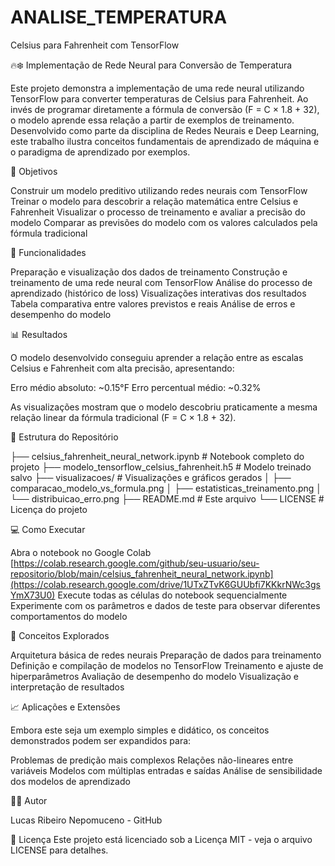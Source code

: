 # ANALISE_TEMPERATURA
Celsius para Fahrenheit com TensorFlow

🔥❄️ Implementação de Rede Neural para Conversão de Temperatura

Este projeto demonstra a implementação de uma rede neural utilizando TensorFlow
para converter temperaturas de Celsius para Fahrenheit.
Ao invés de programar diretamente a fórmula de conversão (F = C × 1.8 + 32),
o modelo aprende essa relação a partir de exemplos de treinamento.
Desenvolvido como parte da disciplina de Redes Neurais e Deep Learning,
este trabalho ilustra conceitos fundamentais de aprendizado de máquina e 
o paradigma de aprendizado por exemplos.

🎯 Objetivos

Construir um modelo preditivo utilizando redes neurais com TensorFlow
Treinar o modelo para descobrir a relação matemática entre Celsius e Fahrenheit
Visualizar o processo de treinamento e avaliar a precisão do modelo
Comparar as previsões do modelo com os valores calculados pela fórmula tradicional

🔧 Funcionalidades

Preparação e visualização dos dados de treinamento
Construção e treinamento de uma rede neural com TensorFlow
Análise do processo de aprendizado (histórico de loss)
Visualizações interativas dos resultados
Tabela comparativa entre valores previstos e reais
Análise de erros e desempenho do modelo

📊 Resultados

O modelo desenvolvido conseguiu aprender a relação entre as escalas Celsius
e Fahrenheit com alta precisão, apresentando:

Erro médio absoluto: ~0.15°F
Erro percentual médio: ~0.32%

As visualizações mostram que o modelo descobriu praticamente a mesma relação 
linear da fórmula tradicional (F = C × 1.8 + 32).

📂 Estrutura do Repositório

├── celsius_fahrenheit_neural_network.ipynb   # Notebook completo do projeto
├── modelo_tensorflow_celsius_fahrenheit.h5   # Modelo treinado salvo
├── visualizacoes/                            # Visualizações e gráficos gerados
│   ├── comparacao_modelo_vs_formula.png
│   ├── estatisticas_treinamento.png
│   └── distribuicao_erro.png
├── README.md                                 # Este arquivo
└── LICENSE   # Licença do projeto


💻 Como Executar

Abra o notebook no Google Colab 
[https://colab.research.google.com/github/seu-usuario/seu-repositorio/blob/main/celsius_fahrenheit_neural_network.ipynb](https://colab.research.google.com/drive/1UTxZTvK6GUUbfi7KKkrNWc3gsYmX73U0)
Execute todas as células do notebook sequencialmente
Experimente com os parâmetros e dados de teste para observar diferentes comportamentos do modelo


🧠 Conceitos Explorados

Arquitetura básica de redes neurais
Preparação de dados para treinamento
Definição e compilação de modelos no TensorFlow
Treinamento e ajuste de hiperparâmetros
Avaliação de desempenho do modelo
Visualização e interpretação de resultados


📈 Aplicações e Extensões

Embora este seja um exemplo simples e didático, os conceitos demonstrados podem ser expandidos para:

Problemas de predição mais complexos
Relações não-lineares entre variáveis
Modelos com múltiplas entradas e saídas
Análise de sensibilidade dos modelos de aprendizado


👨‍💻 Autor

Lucas Ribeiro Nepomuceno - GitHub


📄 Licença
Este projeto está licenciado sob a Licença MIT - veja o arquivo LICENSE para detalhes.






























